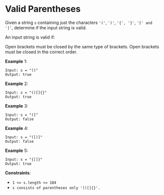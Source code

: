 # Valid Parentheses

Given a string `s` containing just the characters `'('`, `')'`, `'{', '}'`,
`'[' and ']'`, determine if the input string is valid.

An input string is valid if:

Open brackets must be closed by the same type of brackets. Open brackets must be
closed in the correct order.

**Example** 1:

```
Input: s = "()"
Output: true
```

**Example** 2:

```
Input: s = "()[]{}"
Output: true
```

**Example** 3:

```
Input: s = "(]"
Output: false
```

**Example** 4:

```
Input: s = "([)]"
Output: false
```

**Example** 5:

```
Input: s = "{[]}"
Output: true
```

**Constraints**:

- `1 <= s.length <= 104`
- `s consists of parentheses only '()[]{}'.`
